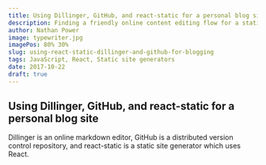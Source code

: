 ```yaml
---
title: Using Dillinger, GitHub, and react-static for a personal blog site
description: Finding a friendly online content editing flow for a static blog
author: Nathan Power
image: typewriter.jpg
imagePos: 80% 30%
slug: using-react-static-dillinger-and-github-for-blogging
tags: JavaScript, React, Static site generators
date: 2017-10-22
draft: true
---
```


## Using Dillinger, GitHub, and react-static for a personal blog site

Dillinger is an online markdown editor, GitHub is a distributed version control repository, and react-static is a static site generator which uses React.
